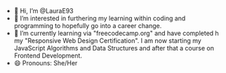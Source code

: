 - 👋 Hi, I’m @LauraE93
- 👀 I’m interested in furthering my learning within coding and programming to hopefully go into a career change.
- 🌱 I’m currently learning via "freecodecamp.org" and have completed h my "Responsive Web Design Certification". I am now starting my JavaScript Algorithms and Data Structures and after that a course on Frontend Development. 
- 😄 Pronouns: She/Her

<!---
LauraE93/LauraE93 is a ✨ special ✨ repository because its `README.md` (this file) appears on your GitHub profile.
You can click the Preview link to take a look at your changes.
--->
